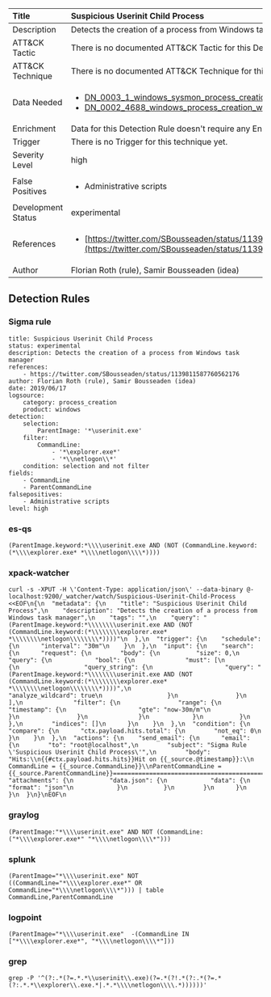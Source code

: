 | Title                | Suspicious Userinit Child Process                                                                                                                                                 |
|:---------------------|:------------------------------------------------------------------------------------------------------------------------------------------------------------|
| Description          | Detects the creation of a process from Windows task manager                                                                                                                                           |
| ATT&amp;CK Tactic    |   There is no documented ATT&amp;CK Tactic for this Detection Rule.  |
| ATT&amp;CK Technique |  There is no documented ATT&amp;CK Technique for this Detection Rule.  |
| Data Needed          | <ul><li>[DN_0003_1_windows_sysmon_process_creation](../Data_Needed/DN_0003_1_windows_sysmon_process_creation.md)</li><li>[DN_0002_4688_windows_process_creation_with_commandline](../Data_Needed/DN_0002_4688_windows_process_creation_with_commandline.md)</li></ul>  |
| Enrichment           |  Data for this Detection Rule doesn't require any Enrichments.  |
| Trigger              |  There is no Trigger for this technique yet.  |
| Severity Level       | high |
| False Positives      | <ul><li>Administrative scripts</li></ul>  |
| Development Status   | experimental |
| References           | <ul><li>[https://twitter.com/SBousseaden/status/1139811587760562176](https://twitter.com/SBousseaden/status/1139811587760562176)</li></ul>  |
| Author               | Florian Roth (rule), Samir Bousseaden (idea) |


## Detection Rules

### Sigma rule

```
title: Suspicious Userinit Child Process
status: experimental
description: Detects the creation of a process from Windows task manager
references: 
    - https://twitter.com/SBousseaden/status/1139811587760562176
author: Florian Roth (rule), Samir Bousseaden (idea)
date: 2019/06/17
logsource:
    category: process_creation
    product: windows
detection:
    selection:
        ParentImage: '*\userinit.exe'
    filter:
        CommandLine:
            - '*\explorer.exe*'
            - '*\\netlogon\\*'
    condition: selection and not filter
fields:
    - CommandLine
    - ParentCommandLine
falsepositives:
    - Administrative scripts
level: high

```





### es-qs
    
```
(ParentImage.keyword:*\\\\userinit.exe AND (NOT (CommandLine.keyword:(*\\\\explorer.exe* *\\\\netlogon\\\\*))))
```


### xpack-watcher
    
```
curl -s -XPUT -H \'Content-Type: application/json\' --data-binary @- localhost:9200/_watcher/watch/Suspicious-Userinit-Child-Process <<EOF\n{\n  "metadata": {\n    "title": "Suspicious Userinit Child Process",\n    "description": "Detects the creation of a process from Windows task manager",\n    "tags": "",\n    "query": "(ParentImage.keyword:*\\\\\\\\userinit.exe AND (NOT (CommandLine.keyword:(*\\\\\\\\explorer.exe* *\\\\\\\\netlogon\\\\\\\\*))))"\n  },\n  "trigger": {\n    "schedule": {\n      "interval": "30m"\n    }\n  },\n  "input": {\n    "search": {\n      "request": {\n        "body": {\n          "size": 0,\n          "query": {\n            "bool": {\n              "must": [\n                {\n                  "query_string": {\n                    "query": "(ParentImage.keyword:*\\\\\\\\userinit.exe AND (NOT (CommandLine.keyword:(*\\\\\\\\explorer.exe* *\\\\\\\\netlogon\\\\\\\\*))))",\n                    "analyze_wildcard": true\n                  }\n                }\n              ],\n              "filter": {\n                "range": {\n                  "timestamp": {\n                    "gte": "now-30m/m"\n                  }\n                }\n              }\n            }\n          }\n        },\n        "indices": []\n      }\n    }\n  },\n  "condition": {\n    "compare": {\n      "ctx.payload.hits.total": {\n        "not_eq": 0\n      }\n    }\n  },\n  "actions": {\n    "send_email": {\n      "email": {\n        "to": "root@localhost",\n        "subject": "Sigma Rule \'Suspicious Userinit Child Process\'",\n        "body": "Hits:\\n{{#ctx.payload.hits.hits}}Hit on {{_source.@timestamp}}:\\n      CommandLine = {{_source.CommandLine}}\\nParentCommandLine = {{_source.ParentCommandLine}}================================================================================\\n{{/ctx.payload.hits.hits}}",\n        "attachments": {\n          "data.json": {\n            "data": {\n              "format": "json"\n            }\n          }\n        }\n      }\n    }\n  }\n}\nEOF\n
```


### graylog
    
```
(ParentImage:"*\\\\userinit.exe" AND NOT (CommandLine:("*\\\\explorer.exe*" "*\\\\netlogon\\\\*")))
```


### splunk
    
```
(ParentImage="*\\\\userinit.exe" NOT ((CommandLine="*\\\\explorer.exe*" OR CommandLine="*\\\\netlogon\\\\*"))) | table CommandLine,ParentCommandLine
```


### logpoint
    
```
(ParentImage="*\\\\userinit.exe"  -(CommandLine IN ["*\\\\explorer.exe*", "*\\\\netlogon\\\\*"]))
```


### grep
    
```
grep -P '^(?:.*(?=.*.*\\userinit\\.exe)(?=.*(?!.*(?:.*(?=.*(?:.*.*\\explorer\\.exe.*|.*.*\\\\netlogon\\\\.*))))))'
```



